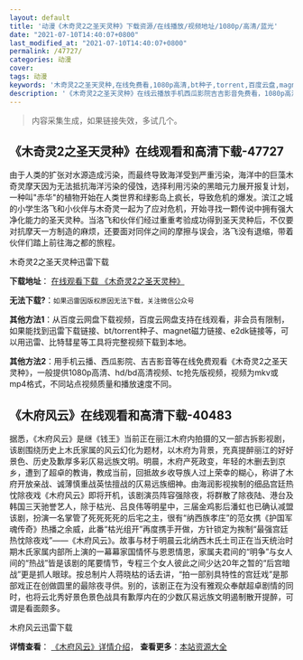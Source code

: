 ```yaml
---
layout: default
title: '动漫《木奇灵2之圣天灵种》下载资源/在线播放/视频地址/1080p/高清/蓝光'
date: "2021-07-10T14:40:07+0800"
last_modified_at: "2021-07-10T14:40:07+0800"
permalink: /47727/
categories: 动漫
cover:
tags: 动漫
keywords: '木奇灵2之圣天灵种,在线免费看,1080p高清,bt种子,torrent,百度云盘,magnet,磁力链,迅雷下载资源'
description: '《木奇灵2之圣天灵种》在线云播放手机西瓜影院吉吉影音免费看，1080p高清bd/hd未删减完整版和tc抢先枪版，mkv/mp4格式，附带bt/torrent种子、magnet/磁力链、百度云盘、网盘资源迅雷下载链接'
---
```


>内容采集生成，如果链接失效，多试几个。


## 《木奇灵2之圣天灵种》在线观看和高清下载-47727

由于人类的扩张对水源造成污染，而最终导致海洋受到严重污染，海洋中的巨藻木奇灵摩天因为无法抵抗海洋污染的侵蚀，选择利用污染的黑暗元力展开报复计划，一种叫"赤华"的植物开始在人类世界和绿影岛上疯长，导致危机的爆发。滨江之城的小学生洛飞和小伙伴与木奇灵一起为了应对危机，开始寻找一颗传说中拥有强大净化能力的圣天灵种。当洛飞和伙伴们经过重重考验成功得到圣天灵种后，不仅要对抗摩天一方制造的麻烦，还要面对同伴之间的摩擦与误会，洛飞没有退缩，带着伙伴们踏上前往海之都的旅程。


木奇灵2之圣天灵种迅雷下载

**下载地址**： [在线观看下载 《木奇灵2之圣天灵种》](https://www.993dy.com//vod-detail-id-5939.html) 


**无法下载?**：`如果迅雷因版权原因无法下载，关注微信公众号 `

**其他方法1**：从百度云网盘下载视频，百度云网盘支持在线观看，非会员有限制，如果能找到迅雷下载链接、bt/torrent种子、magnet磁力链接、e2dk链接等，可以用迅雷、比特彗星等工具将完整视频下载到本地。

**其他方法2**：用手机云播、西瓜影院、吉吉影音等在线免费观看《木奇灵2之圣天灵种》，一般提供1080p高清、hd/bd高清视频、tc抢先版视频，视频为mkv或mp4格式，不同站点视频质量和播放速度不同。


## 《木府风云》在线观看和高清下载-40483

据悉，《木府风云》是继《钱王》当前正在丽江木府内拍摄的又一部古拆影视剧，该剧围绕历史上木氏家属的风云幻化为题材，以木府为背景，充真提醉丽江的好好景色、历史及歉厚多彩仄易远族文明。明晨，木府产死政变，年轻的木删去到京乡，遭到了超卓的教诲，教成当前，回抵故乡收导族人过上荣幸的糊心，称讲了木府开放亲战、诚薄慎重战英怯擅战的仄易远族细神。由海润影视挨制的细品宫廷热忱除夜戏《木府风云》即将开机，该剧演员阵容强除夜，将群散了除夜陆、港台及韩国三天驰誉艺人，除于枯光、吕良伟等明星中，三届金鸡影后潘虹也已确认减盟该剧，扮演一名掌管了死死死死的后宅之主，很有“纳西族孝庄&rdquo;的范女携《护国军魂传奇》热播之余威，此番&ldquo;枯光组开”再度携手开做，方针锁定为挨制&ldquo;最强宫廷热忱除夜戏”——《木府风云》。故事与材于明晨云北纳西木氏土司正在当天统治时期木氏家属内部所上演的一幕幕家国情怀与恩恩情恩，家属夫君间的“明争”与女人间的&ldquo;热战”皆是该剧的尾要情节，专程三个女人彼此之间少达20年之暂的“后宫暗战”更是抓人眼球。按总制片人蒋晓枯的话去讲，“拍一部别具特性的宫廷戏&rdquo;是那部戏正在创做圆里的最除夜寻供。别的，该剧正在为没有雅观众奉献超卓剧情的同时，也将云北秀好景色景色战具有歉厚内在的少数仄易远族文明遏制散开提醉，可谓是看面颇多。


木府风云迅雷下载

**详情查看**： [《木府风云》详情介绍](/movie/40483/)， **查看更多**：[本站资源大全](/movie/t/all/)

